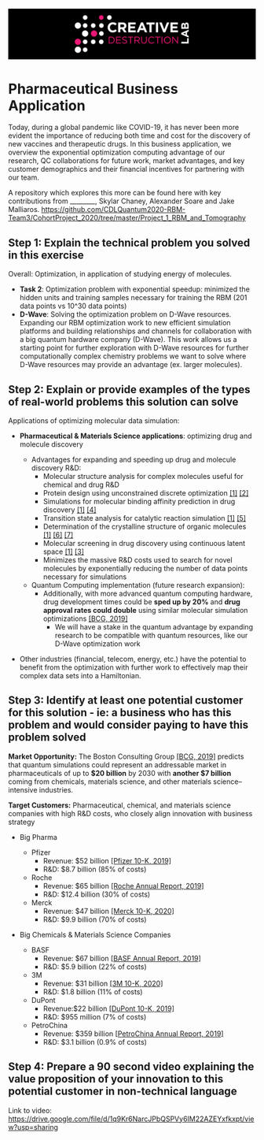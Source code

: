 ![CDL 2020 Cohort Project](../figures/CDL_logo.jpg)
# Pharmaceutical Business Application

Today, during a global pandemic like COVID-19, it has never been more evident the importance of reducing both time and cost for the discovery of new vaccines and therapeutic drugs. In this business application, we overview the exponential optimization computing advantage of our research, QC collaborations for future work, market advantages, and key customer demographics and their financial incentives for partnering with our team. 

A repository which explores this more can be found here with key contributions from ________, Skylar Chaney, Alexander Soare and Jake Malliaros.
https://github.com/CDLQuantum2020-RBM-Team3/CohortProject_2020/tree/master/Project_1_RBM_and_Tomography


## Step 1: Explain the technical problem you solved in this exercise


Overall: Optimization, in application of studying energy of molecules.

- **Task 2**: Optimization problem with exponential speedup: minimized the hidden units and training samples necessary for training the RBM (201 data points vs 10^30 data points)
- **D-Wave**: Solving the optimization problem on D-Wave resources. Expanding our RBM optimization work to new efficient simulation platforms and building relationships and channels for collaboration with a big quantum hardware company (D-Wave). This work allows us a starting point for further exploration with D-Wave resources for further computationally complex chemistry problems we want to solve where D-Wave resources may provide an advantage (ex. larger molecules).  



## Step 2: Explain or provide examples of the types of real-world problems this solution can solve

Applications of optimizing molecular data simulation:
- **Pharmaceutical & Materials Science applications**: optimizing drug and molecule discovery 
    - Advantages for expanding and speeding up drug and molecule discovery R&D:
        - Molecular structure analysis for complex molecules useful for chemical and drug R&D
        - Protein design using unconstrained discrete optimization [[1]](https://www.zapatacomputing.com/solutions/) [[2]](https://www.sciencedirect.com/science/article/pii/S0004370214000332)
        - Simulations for molecular binding affinity prediction in drug discovery [[1]](https://www.zapatacomputing.com/solutions/) [[4]](https://link.springer.com/article/10.1007/s10822-010-9363-3)
        - Transition state analysis for catalytic reaction simulation [[1]](https://www.zapatacomputing.com/solutions/) [[5]](https://pubs.acs.org/doi/abs/10.1021/jp020326p?casa_token=SMtIra4cJp8AAAAA:aaeP5ToKdgk_0pbqIG-KrYsixjmVuJuSSE-q0Tf-Rgc4pURIpx1DhilqmoLIAI7OLZoKpiZKe7uKT1fw)
        - Determination of the crystalline structure of organic molecules [[1]](https://www.zapatacomputing.com/solutions/) [[6]](https://link.springer.com/content/pdf/10.1007/978-3-319-05774-3.pdf) [[7]](https://www.nature.com/articles/ncomms1451.)
        - Molecular screening in drug discovery using continuous latent space [[1]](https://www.zapatacomputing.com/solutions/) [[3]](https://bmcbiol.biomedcentral.com/articles/10.1186/1741-7007-9-71)
        - Minimizes the massive R&D costs used to search for novel molecules by exponentially reducing the number of data points necessary for simulations
    - Quantum Computing implementation (future research expansion):
        - Additionally, with more advanced quantum computing hardware, drug development times could be **sped up by 20%** and **drug approval rates could double** using similar molecular simulation optimizations [[BCG, 2019]](https://www.bcg.com/en-us/publications/2018/coming-quantum-leap-computing.aspx)
            - We will have a stake in the quantum advantage by expanding research to be compatible with quantum resources, like our D-Wave optimization work


- Other industries (financial, telecom, energy, etc.) have the potential to benefit from the optimization with further work to effectively map their complex data sets into a Hamiltonian. 



## Step 3: Identify at least one potential customer for this solution - ie: a business who has this problem and would consider paying to have this problem solved


**Market Opportunity:** The Boston Consulting Group [[BCG, 2019]](https://www.bcg.com/en-us/publications/2018/coming-quantum-leap-computing.aspx) predicts that quantum simulations could represent an addressable market in pharmaceuticals of up to **$20 billion** by 2030 with **another $7 billion** coming from chemicals, materials science, and other materials science–intensive industries. 
    

**Target Customers:** Pharmaceutical, chemical, and materials science companies with high R&D costs, who closely align innovation with business strategy

- Big Pharma
    - Pfizer
        - Revenue: $52 billion [[Pfizer 10-K, 2019]](http://d18rn0p25nwr6d.cloudfront.net/CIK-0000078003/dee171a3-b766-46e8-a807-dab4c7fb1895.pdf)
        - R&D: $8.7 billion (85% of costs)
    - Roche
        - Revenue: $65 billion [[Roche Annual Report, 2019]](https://www.roche.com/dam/jcr:a3545548-a7f9-40f4-a70e-7266a363f856/en/ar19e.pdf)
        - R&D: $12.4 billion (30% of costs)
    - Merck
        - Revenue: $47 billion [[Merck 10-K, 2020]](http://d18rn0p25nwr6d.cloudfront.net/CIK-0000064978/75a322e0-ce26-478b-954f-5da950e9d365.pdf)
        - R&D: $9.9 billion (70% of costs)
    
- Big Chemicals & Materials Science Companies
    - BASF 
        - Revenue: $67 billion [[BASF Annual Report, 2019]](https://www.basf.com/global/documents/en/news-and-media/publications/reports/2020/BASF_Report_2019.pdf)
        - R&D: $5.9 billion (22% of costs) 
    - 3M
        - Revenue: $31 billion [[3M 10-K, 2020]](http://d18rn0p25nwr6d.cloudfront.net/CIK-0000066740/d02f076e-a2bb-49af-b19b-ad4aebfd51fb.pdf)
        - R&D: $1.8 billion (11% of costs)
    - DuPont
        - Revenue:$22 billion [[DuPont 10-K, 2019]](https://s23.q4cdn.com/116192123/files/doc_financials/2019/Q4/DuPont-2019-10-K-(Final).pdf)
        - R&D: $955 million (7% of costs) 
    - PetroChina
        - Revenue: $359 billion [[PetroChina Annual Report, 2019]](http://www.petrochina.com.cn/ptr/ndbg/202004/a11e316ca2bd49bab9e2a55a58c02add/files/3a74f5fb90284053ac786919340f41b0.pdf)
        - R&D: $3.1 billion (0.9% of costs) 
    

## Step 4: Prepare a 90 second video explaining the value proposition of your innovation to this potential customer in non-technical language

Link to video:
https://drive.google.com/file/d/1q9Kr6NarcJPbQSPVy6IM22AZEYxfkxpt/view?usp=sharing
